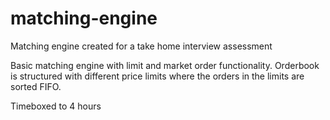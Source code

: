 # matching-engine
Matching engine created for a take home interview assessment

Basic matching engine with limit and market order functionality. Orderbook is structured with different price limits where the orders in the limits are sorted FIFO.

Timeboxed to 4 hours

